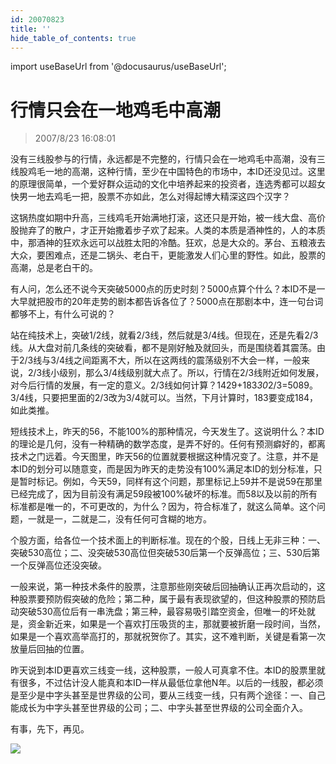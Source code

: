 ```yaml
---
id: 20070823 
title: ''
hide_table_of_contents: true
---
```


import useBaseUrl from '@docusaurus/useBaseUrl';

# 行情只会在一地鸡毛中高潮

> 2007/8/23 16:08:01

<div style={{color: '#FF0000', fontWeight: '500'}}>

没有三线股参与的行情，永远都是不完整的，行情只会在一地鸡毛中高潮，没有三线股鸡毛一地的高潮，这种行情，至少在中国特色的市场中，本ID还没见过。这里的原理很简单，一个爱好群众运动的文化中培养起来的投资者，连选秀都可以超女快男一地去鸡毛一把，股票不亦如此，怎么对得起博大精深这四个汉字？
 
这锅热度如期中升高，三线鸡毛开始满地打滚，这还只是开始，被一线大盘、高价股抛弃了的散户，才正开始撒着步子欢了起来。人类的本质是酒神性的，人的本质中，那酒神的狂欢永远可以战胜太阳的冷酷。狂欢，总是大众的。茅台、五粮液去大众，要困难点，还是二锅头、老白干，更能激发人们心里的野性。如此，股票的高潮，总是老白干的。
 
有人问，怎么还不说今天突破5000点的历史时刻？5000点算个什么？本ID不是一大早就把股市的20年走势的剧本都告诉各位了？5000点在那剧本中，连一句台词都够不上，有什么可说的？
 
站在纯技术上，突破1/2线，就看2/3线，然后就是3/4线。但现在，还是先看2/3线。从大盘对前几条线的突破看，都不是刚好触及就回头，而是围绕着其震荡。由于2/3线与3/4线之间距离不大，所以在这两线的震荡级别不大会一样，一般来说，2/3线小级别，那么3/4线级别就大点了。所以，行情在2/3线附近如何发展，对今后行情的发展，有一定的意义。2/3线如何计算？1429+183*30*2/3=5089。3/4线，只要把里面的2/3改为3/4就可以。当然，下月计算时，183要变成184，如此类推。
 
短线技术上，昨天的56，不能100%的那种情况，今天发生了。这说明什么？本ID的理论是几何，没有一种精确的数学态度，是弄不好的。任何有预测癖好的，都离技术之门远着。今天图里，昨天56的位置就要根据这种情况变了。注意，并不是本ID的划分可以随意变，而是因为昨天的走势没有100%满足本ID的划分标准，只是暂时标记。例如，今天59，同样有这个问题，那里标记上59并不是说59在那里已经完成了，因为目前没有满足59段被100%破坏的标准。而58以及以前的所有标准都是唯一的，不可更改的，为什么？因为，符合标准了，就这么简单。这个问题，一就是一，二就是二，没有任何可含糊的地方。
 
个股方面，给各位一个技术面上的判断标准。现在的个股，日线上无非三种：一、突破530高位；二、没突破530高位但突破530后第一个反弹高位；三、530后第一个反弹高位还没突破。
 
一般来说，第一种技术条件的股票，注意那些刚突破后回抽确认正再次启动的，这种股票要预防假突破的危险；第二种，属于最有表现欲望的，但这种股票的预防启动突破530高位后有一串洗盘；第三种，最容易吸引踏空资金，但唯一的坏处就是，资金新近来，如果是一个喜欢打压吸货的主，那就要被折磨一段时间，当然，如果是一个喜欢高举高打的，那就祝贺你了。其实，这不难判断，关键是看第一次放量后回抽的位置。
 
昨天说到本ID更喜欢三线变一线，这种股票，一般人可真拿不住。本ID的股票里就有很多，不过估计没人能真和本ID一样从最低位拿他N年。以后的一线股，都必须是至少是中字头甚至是世界级的公司，要从三线变一线，只有两个途径：一、自己能成长为中字头甚至世界级的公司；二、中字头甚至世界级的公司全面介入。
 
有事，先下，再见。

</div>

<div style={{textAlign: 'left'}}>
<img src={useBaseUrl('/img/economics/20070823/20070823.jpg')} /><br/><br/>
</div>